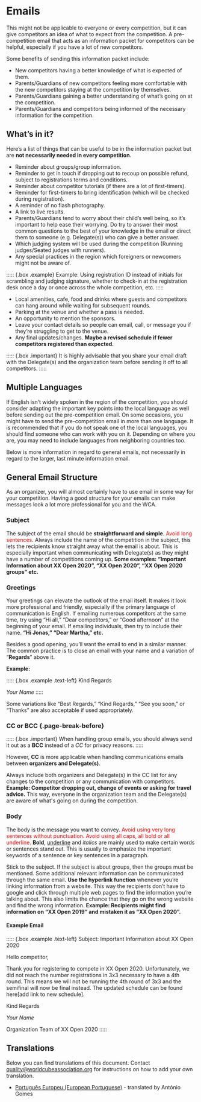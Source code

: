 # Emails

This might not be applicable to everyone or every competition, but it can give competitors an idea of what to expect from the competition. A pre-competition email that acts as an information packet for competitors can be helpful, especially if you have a lot of new competitors.

Some benefits of sending this information packet include:

- New competitors having a better knowledge of what is expected of them.
- Parents/Guardians of new competitors feeling more comfortable with the new competitors staying at the competition by themselves.
- Parents/Guardians gaining a better understanding of what’s going on at the competition.
- Parents/Guardians and competitors being informed of the necessary information for the competition.

## What’s in it?

Here’s a list of things that can be useful to be in the information packet but are **not necessarily needed in every competition**.

- Reminder about groups/group information.
- Reminder to get in touch if dropping out to recoup on possible refund, subject to registrations terms and conditions.
- Reminder about competitor tutorials (if there are a lot of first-timers).
- Reminder for first-timers to bring identification (which will be checked during registration).
- A reminder of no flash photography.
- A link to live results.
- Parents/Guardians tend to worry about their child’s well being, so it’s important to help ease their worrying. Do try to answer their most common questions to the best of your knowledge in the email or direct them to someone (e.g. Delegate(s)) who can give a better answer.
- Which judging system will be used during the competition (Running judges/Seated judges with runners).
- Any special practices in the region which foreigners or newcomers might not be aware of.

::::: {.box .example}
Example: Using registration ID instead of initials for scrambling and judging signature, whether to check-in at the registration desk once a day or once across the whole competition, etc.
:::::

- Local amenities, cafe, food and drinks where guests and competitors can hang around while waiting for subsequent rounds.
- Parking at the venue and whether a pass is needed.
- An opportunity to mention the sponsors.
- Leave your contact details so people can email, call, or message you if they’re struggling to get to the venue.
- Any final updates/changes. **Maybe a revised schedule if fewer competitors registered than expected.**

::::: {.box .important}
It is highly advisable that you share your email draft with the Delegate(s) and the organization team before sending it off to all competitors.
:::::

## Multiple Languages

If English isn’t widely spoken in the region of the competition, you should consider adapting the important key points into the local language as well before sending out the pre-competition email. On some occasions, you might have to send the pre-competition email in more than one language. It is recommended that if you do not speak one of the local languages, you should find someone who can work with you on it. Depending on where you are, you may need to include languages from neighboring countries too.

Below is more information in regard to general emails, not necessarily in regard to the larger, last minute information email.

## General Email Structure

As an organizer, you will almost certainly have to use email in some way for your competition. Having a good structure for your emails can make messages look a lot more professional for you and the WCA.

### Subject

The subject of the email should be **straightforward and simple**. <span style="color:red">Avoid long sentences</span>. Always include the name of the competition in the subject, this lets the recipients know straight away what the email is about. This is especially important when communicating with Delegate(s) as they might have a number of competitions coming up. **Some examples: “Important Information about XX Open 2020”, “XX Open 2020”, “XX Open 2020 groups” etc.**

### Greetings

Your greetings can elevate the outlook of the email itself. It makes it look more professional and friendly, especially if the primary language of communication is English. If emailing numerous competitors at the same time, try using “Hi all,” “Dear competitors,” or “Good afternoon” at the beginning of your email.
If emailing individuals, then try to include their name. **“Hi Jonas,” “Dear Martha,” etc.**

Besides a good opening, you’ll want the email to end in a similar manner. The common practice is to close an email with your name and a variation of “**Regards**” above it.

**Example:**

::::: {.box .example .text-left}
Kind Regards

_Your Name_
:::::

Some variations like “Best Regards,” “Kind Regards,” “See you soon,” or “Thanks” are also acceptable if used appropriately.

### CC or BCC {.page-break-before}

::::: {.box .important}
When handling group emails, you should always send it out as a **BCC** instead of a _CC_ for privacy reasons.
:::::

However, **CC** is more applicable when handling communications emails between **organizers and Delegate(s)**.

Always include both organizers and Delegate(s) in the CC list for any changes to the competition or any communication with competitors. **Example: Competitor dropping out, change of events or asking for travel advice.** This way, everyone in the organization team and the Delegate(s) are aware of what's going on during the competition.

### Body

The body is the message you want to convey. <span style="color:red">Avoid using very long sentences without punctuation. Avoid using all caps, all bold or all underline.</span> **Bold**, <u>underline</u> and _italics_ are mainly used to make certain words or sentences stand out. This is usually to emphasize the important keywords of a sentence or key sentences in a paragraph.

Stick to the subject. If the subject is about groups, then the groups must be mentioned. Some additional relevant information can be communicated through the same email. **Use the hyperlink function** whenever you’re linking information from a website. This way the recipients don’t have to google and click through multiple web pages to find the information you’re talking about. This also limits the chance that they go on the wrong website and find the wrong information.
**Example: Recipients might find information on “XX Open 2019” and mistaken it as “XX Open 2020”.**

#### Example Email

::::: {.box .example .text-left}
Subject: Important Information about XX Open 2020

Hello competitor,

Thank you for registering to compete in XX Open 2020. Unfortunately, we did not reach the number registrations in 3x3 necessary to have a 4th round. This means we will not be running the 4th round of 3x3 and the semifinal will now be final instead. The updated schedule can be found here[add link to new schedule].

Kind Regards

_Your Name_

Organization Team of XX Open 2020
:::::

## Translations

Below you can find translations of this document. Contact quality@worldcubeassociation.org for instructions on how to add your own translation.

- [Português Europeu (European Portuguese)](wcadoc{edudoc/organizer-guidelines/pt/emails.pdf}) - translated by António Gomes
